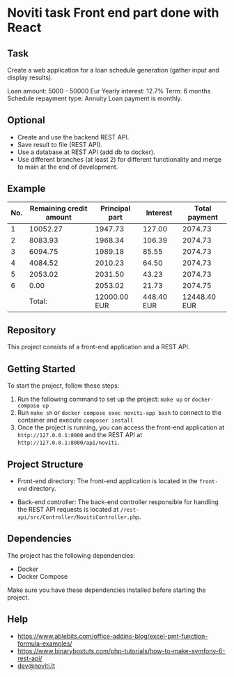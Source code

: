 # Noviti task Front end part done with React

## Task

Create a web application for a loan schedule generation (gather input and display results).

Loan amount: 5000 - 50000 Eur Yearly interest: 12.7% Term: 6 months Schedule repayment type: Annuity Loan payment is monthly.

## Optional

- Create and use the backend REST API.
- Save result to file (REST API).
- Use a database at REST API (add db to docker).
- Use different branches (at least 2) for different functionality and merge to main at the end of development.

## Example

| No. | Remaining credit amount | Principal part | Interest   | Total payment |
| --- | ----------------------- | -------------- | ---------- | ------------- |
| 1   | 10052.27                | 1947.73        | 127.00     | 2074.73       |
| 2   | 8083.93                 | 1968.34        | 106.39     | 2074.73       |
| 3   | 6094.75                 | 1989.18        | 85.55      | 2074.73       |
| 4   | 4084.52                 | 2010.23        | 64.50      | 2074.73       |
| 5   | 2053.02                 | 2031.50        | 43.23      | 2074.73       |
| 6   | 0.00                    | 2053.02        | 21.73      | 2074.75       |
|     | Total:                  | 12000.00 EUR   | 448.40 EUR | 12448.40 EUR  |

## Repository

This project consists of a front-end application and a REST API.

## Getting Started

To start the project, follow these steps:

1. Run the following command to set up the project: `make up` or `docker-compose up`
2. Run `make sh` or `docker compose exec noviti-app bash` to connect to the container and execute `composer install`
3. Once the project is running, you can access the front-end application at `http://127.0.0.1:8000` and the REST API at `http://127.0.0.1:8080/api/noviti`.

## Project Structure

- Front-end directory: The front-end application is located in the `front-end` directory.

- Back-end controller: The back-end controller responsible for handling the REST API requests is located at `/rest-api/src/Controller/NovitiController.php`.

## Dependencies

The project has the following dependencies:

- Docker
- Docker Compose

Make sure you have these dependencies installed before starting the project.

## Help

- https://www.ablebits.com/office-addins-blog/excel-pmt-function-formula-examples/
- https://www.binaryboxtuts.com/php-tutorials/how-to-make-symfony-6-rest-api/
- [dev@noviti.lt](mailto:dev@noviti.lt)
